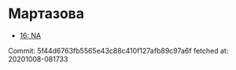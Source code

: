 # Мартазова
- [16: NA](16.md)

Commit: 5f44d6763fb5565e43c88c410f127afb89c97a6f
 fetched at: 20201008-081733
